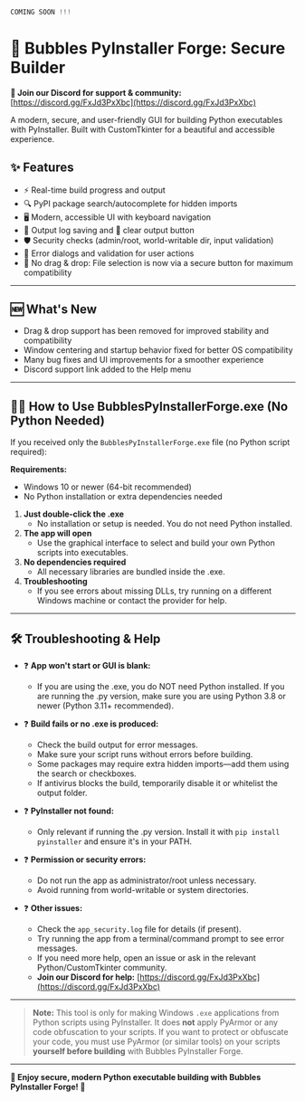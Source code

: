 ```python
COMING SOON !!!
```

# 🧊 Bubbles PyInstaller Forge: Secure Builder

**💬 Join our Discord for support & community:** [https://discord.gg/FxJd3PxXbc](https://discord.gg/FxJd3PxXbc)

A modern, secure, and user-friendly GUI for building Python executables with PyInstaller. Built with CustomTkinter for a beautiful and accessible experience.

## ✨ Features
- ⚡ Real-time build progress and output
- 🔍 PyPI package search/autocomplete for hidden imports
- 🖥️ Modern, accessible UI with keyboard navigation
- 💾 Output log saving and 🧹 clear output button
- 🛡️ Security checks (admin/root, world-writable dir, input validation)
- 🚨 Error dialogs and validation for user actions
- 🧊 No drag & drop: File selection is now via a secure button for maximum compatibility

---

## 🆕 What's New
- Drag & drop support has been removed for improved stability and compatibility
- Window centering and startup behavior fixed for better OS compatibility
- Many bug fixes and UI improvements for a smoother experience
- Discord support link added to the Help menu

---

## 🧑‍💻 How to Use BubblesPyInstallerForge.exe (No Python Needed)

If you received only the `BubblesPyInstallerForge.exe` file (no Python script required):

**Requirements:**
- Windows 10 or newer (64-bit recommended)
- No Python installation or extra dependencies needed

1. **Just double-click the .exe**
   - No installation or setup is needed. You do not need Python installed.
2. **The app will open**
   - Use the graphical interface to select and build your own Python scripts into executables.
3. **No dependencies required**
   - All necessary libraries are bundled inside the .exe.
4. **Troubleshooting**
   - If you see errors about missing DLLs, try running on a different Windows machine or contact the provider for help.

---

## 🛠️ Troubleshooting & Help

- ❓ **App won't start or GUI is blank:**
  - If you are using the .exe, you do NOT need Python installed. If you are running the .py version, make sure you are using Python 3.8 or newer (Python 3.11+ recommended).

- ❓ **Build fails or no .exe is produced:**
  - Check the build output for error messages.
  - Make sure your script runs without errors before building.
  - Some packages may require extra hidden imports—add them using the search or checkboxes.
  - If antivirus blocks the build, temporarily disable it or whitelist the output folder.

- ❓ **PyInstaller not found:**
  - Only relevant if running the .py version. Install it with `pip install pyinstaller` and ensure it's in your PATH.

- ❓ **Permission or security errors:**
  - Do not run the app as administrator/root unless necessary.
  - Avoid running from world-writable or system directories.

- ❓ **Other issues:**
  - Check the `app_security.log` file for details (if present).
  - Try running the app from a terminal/command prompt to see error messages.
  - If you need more help, open an issue or ask in the relevant Python/CustomTkinter community.
  - **Join our Discord for help:** [https://discord.gg/FxJd3PxXbc](https://discord.gg/FxJd3PxXbc)

---

> **Note:**
> This tool is only for making Windows `.exe` applications from Python scripts using PyInstaller. It does **not** apply PyArmor or any code obfuscation to your scripts. If you want to protect or obfuscate your code, you must use PyArmor (or similar tools) on your scripts **yourself before building** with Bubbles PyInstaller Forge.

---

**🎉 Enjoy secure, modern Python executable building with Bubbles PyInstaller Forge! 🧊**
